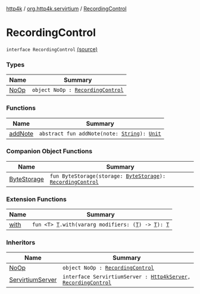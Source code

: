 [http4k](../../index.md) / [org.http4k.servirtium](../index.md) / [RecordingControl](./index.md)

# RecordingControl

`interface RecordingControl` [(source)](https://github.com/http4k/http4k/blob/master/http4k-testing-servirtium/src/main/kotlin/org/http4k/servirtium/RecordingControl.kt#L5)

### Types

| Name | Summary |
|---|---|
| [NoOp](-no-op/index.md) | `object NoOp : `[`RecordingControl`](./index.md) |

### Functions

| Name | Summary |
|---|---|
| [addNote](add-note.md) | `abstract fun addNote(note: `[`String`](https://kotlinlang.org/api/latest/jvm/stdlib/kotlin/-string/index.html)`): `[`Unit`](https://kotlinlang.org/api/latest/jvm/stdlib/kotlin/-unit/index.html) |

### Companion Object Functions

| Name | Summary |
|---|---|
| [ByteStorage](-byte-storage.md) | `fun ByteStorage(storage: `[`ByteStorage`](../../org.http4k.traffic/-byte-storage/index.md)`): `[`RecordingControl`](./index.md) |

### Extension Functions

| Name | Summary |
|---|---|
| [with](../../org.http4k.core/with.md) | `fun <T> `[`T`](../../org.http4k.core/with.md#T)`.with(vararg modifiers: (`[`T`](../../org.http4k.core/with.md#T)`) -> `[`T`](../../org.http4k.core/with.md#T)`): `[`T`](../../org.http4k.core/with.md#T) |

### Inheritors

| Name | Summary |
|---|---|
| [NoOp](-no-op/index.md) | `object NoOp : `[`RecordingControl`](./index.md) |
| [ServirtiumServer](../-servirtium-server/index.md) | `interface ServirtiumServer : `[`Http4kServer`](../../org.http4k.server/-http4k-server/index.md)`, `[`RecordingControl`](./index.md) |
